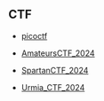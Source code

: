 ## CTF

- [picoctf](picoctf)

- [AmateursCTF_2024](AmateursCTF_2024)                  

- [SpartanCTF_2024](SpartanCTF_2024)

- [Urmia_CTF_2024](Urmia_CTF_2024)